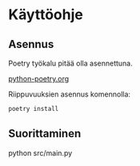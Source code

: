 
# Käyttöohje

## Asennus

Poetry työkalu pitää olla asennettuna.

[python-poetry.org](https://python-poetry.org/docs/)

Riippuvuuksien asennus komennolla:

```bash
poetry install
```

## Suorittaminen

python src/main.py

